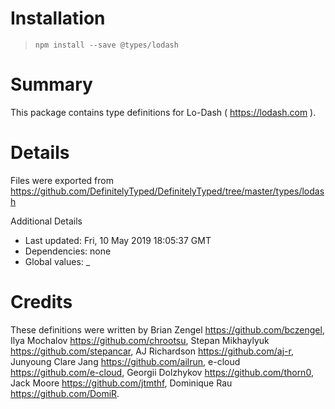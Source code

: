 # Installation
> `npm install --save @types/lodash`

# Summary
This package contains type definitions for Lo-Dash ( https://lodash.com ).

# Details
Files were exported from https://github.com/DefinitelyTyped/DefinitelyTyped/tree/master/types/lodash

Additional Details
 * Last updated: Fri, 10 May 2019 18:05:37 GMT
 * Dependencies: none
 * Global values: _

# Credits
These definitions were written by Brian Zengel <https://github.com/bczengel>, Ilya Mochalov <https://github.com/chrootsu>, Stepan Mikhaylyuk <https://github.com/stepancar>, AJ Richardson <https://github.com/aj-r>, Junyoung Clare Jang <https://github.com/ailrun>, e-cloud <https://github.com/e-cloud>, Georgii Dolzhykov <https://github.com/thorn0>, Jack Moore <https://github.com/jtmthf>, Dominique Rau <https://github.com/DomiR>.
